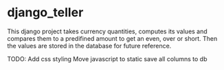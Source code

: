 # django_teller

This django project takes currency quantities, computes its values and compares them 
to a predifined amount to get an even, over or short. Then the values are stored in 
the database for future reference.

TODO: 
Add css styling
Move javascript to static
save all columns to db
